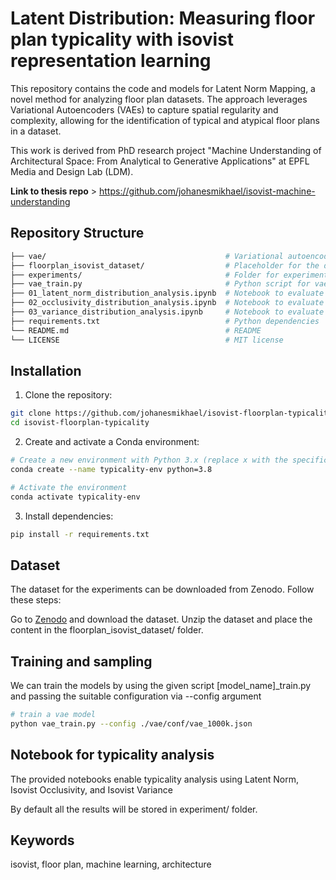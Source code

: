 # Latent Distribution: Measuring floor plan typicality with isovist representation learning   

This repository contains the code and models for Latent Norm Mapping, a novel method for analyzing floor plan datasets. The approach leverages Variational Autoencoders (VAEs) to capture spatial regularity and complexity, allowing for the identification of typical and atypical floor plans in a dataset. 
   
This work is derived from PhD research project "Machine Understanding of Architectural Space: From Analytical to Generative Applications" at EPFL Media and Design Lab (LDM).

**Link to thesis repo** > https://github.com/johanesmikhael/isovist-machine-understanding

## Repository Structure

```bash
├── vae/                                        # Variational autoencoder
├── floorplan_isovist_dataset/                  # Placeholder for the dataset (to be downloaded separately)
├── experiments/                                # Folder for experiment results
├── vae_train.py                                # Python script for vae training
├── 01_latent_norm_distribution_analysis.ipynb  # Notebook to evaluate latent norm typicality
├── 02_occlusivity_distribution_analysis.ipynb  # Notebook to evaluate occlusivity typicality
├── 03_variance_distribution_analysis.ipynb     # Notebook to evaluate variance typicality
├── requirements.txt                            # Python dependencies
└── README.md                                   # README
└── LICENSE                                     # MIT license
```

## Installation

1. Clone the repository:
```bash
git clone https://github.com/johanesmikhael/isovist-floorplan-typicality.git
cd isovist-floorplan-typicality
```
2. Create and activate a Conda environment:
```bash
# Create a new environment with Python 3.x (replace x with the specific version if needed)
conda create --name typicality-env python=3.8

# Activate the environment
conda activate typicality-env
```
3. Install dependencies:
```bash
pip install -r requirements.txt
```

## Dataset
The dataset for the experiments can be downloaded from Zenodo. Follow these steps:

Go to [Zenodo](https://doi.org/10.5281/zenodo.13871782) and download the dataset.
Unzip the dataset and place the content in the floorplan_isovist_dataset/ folder.


## Training and sampling
We can train the models by using the given script [model_name]_train.py and passing the suitable configuration via --config argument
```bash
# train a vae model
python vae_train.py --config ./vae/conf/vae_1000k.json
```

## Notebook for typicality analysis
The provided notebooks enable typicality analysis using Latent Norm, Isovist Occlusivity, and Isovist Variance

By default all the results will be stored in experiment/ folder.

## Keywords
isovist, floor plan, machine learning, architecture
